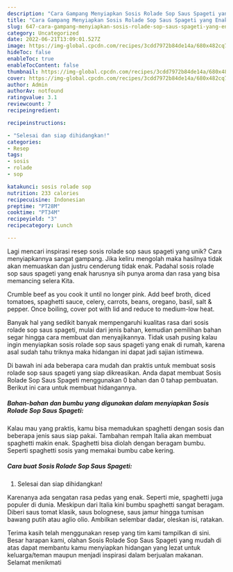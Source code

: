 ```yaml
---
description: "Cara Gampang Menyiapkan Sosis Rolade Sop Saus Spageti yang Enak"
title: "Cara Gampang Menyiapkan Sosis Rolade Sop Saus Spageti yang Enak"
slug: 647-cara-gampang-menyiapkan-sosis-rolade-sop-saus-spageti-yang-enak
category: Uncategorized
date: 2022-06-21T13:09:01.527Z
image: https://img-global.cpcdn.com/recipes/3cdd7972b84de14a/680x482cq70/sosis-rolade-sop-saus-spageti-foto-resep-utama.jpg
hideToc: false
enableToc: true
enableTocContent: false
thumbnail: https://img-global.cpcdn.com/recipes/3cdd7972b84de14a/680x482cq70/sosis-rolade-sop-saus-spageti-foto-resep-utama.jpg
cover: https://img-global.cpcdn.com/recipes/3cdd7972b84de14a/680x482cq70/sosis-rolade-sop-saus-spageti-foto-resep-utama.jpg
author: Admin
authorAv: notfound
ratingvalue: 3.1
reviewcount: 7
recipeingredient:

recipeinstructions:

- "Selesai dan siap dihidangkan!"
categories:
- Resep
tags:
- sosis
- rolade
- sop

katakunci: sosis rolade sop 
nutrition: 233 calories
recipecuisine: Indonesian
preptime: "PT28M"
cooktime: "PT34M"
recipeyield: "3"
recipecategory: Lunch

---
```





Lagi mencari inspirasi resep sosis rolade sop saus spageti yang unik? Cara menyiapkannya sangat gampang. Jika keliru mengolah maka hasilnya tidak akan memuaskan dan justru cenderung tidak enak. Padahal sosis rolade sop saus spageti yang enak harusnya sih punya aroma dan rasa yang bisa memancing selera Kita.





Crumble beef as you cook it until no longer pink. Add beef broth, diced tomatoes, spaghetti sauce, celery, carrots, beans, oregano, basil, salt &amp; pepper. Once boiling, cover pot with lid and reduce to medium-low heat.

Banyak hal yang sedikit banyak mempengaruhi kualitas rasa dari sosis rolade sop saus spageti, mulai dari jenis bahan, kemudian pemilihan bahan segar hingga cara membuat dan menyajikannya. Tidak usah pusing kalau ingin menyiapkan sosis rolade sop saus spageti yang enak di rumah, karena asal sudah tahu triknya maka hidangan ini dapat jadi sajian istimewa.






Di bawah ini ada beberapa cara mudah dan praktis untuk membuat sosis rolade sop saus spageti yang siap dikreasikan. Anda dapat membuat Sosis Rolade Sop Saus Spageti menggunakan 0 bahan dan 0 tahap pembuatan. Berikut ini cara untuk membuat hidangannya.

<!--inarticleads1-->

##### Bahan-bahan dan bumbu yang digunakan dalam menyiapkan Sosis Rolade Sop Saus Spageti:



Kalau mau yang praktis, kamu bisa memadukan spaghetti dengan sosis dan beberapa jenis saus siap pakai. Tambahan rempah Italia akan membuat spaghetti makin enak. Spaghetti bisa diolah dengan beragam bumbu. Seperti spaghetti sosis yang memakai bumbu cabe kering. 

<!--inarticleads2-->

##### Cara buat Sosis Rolade Sop Saus Spageti:


1. Selesai dan siap dihidangkan!

Karenanya ada sengatan rasa pedas yang enak. Seperti mie, spaghetti juga populer di dunia. Meskipun dari Italia kini bumbu spaghetti sangat beragam. Diberi saus tomat klasik, saus bolognese, saus jamur hingga tumisan bawang putih atau aglio olio. Ambilkan selembar dadar, oleskan isi, ratakan. 

Terima kasih telah menggunakan resep yang tim kami tampilkan di sini. Besar harapan kami, olahan Sosis Rolade Sop Saus Spageti yang mudah di atas dapat membantu kamu menyiapkan hidangan yang lezat untuk keluarga/teman maupun menjadi inspirasi dalam berjualan makanan. Selamat menikmati

